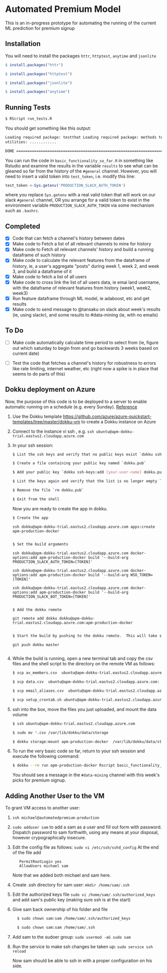 # Automated Premium Model

This is an in-progress prototype for automating the running of the current ML
prediction for premium signup

## Installation

You will need to install the packages `httr`, `httptest`, `anytime` and `jsonlite`

```r
$ install.packages("httr")

$ install.packages("httptest")

$ install.packages("jsonlite")

$ install.packages("anytime")
```

## Running Tests

```sh
$ RScript run_tests.R
```

You should get something like this output:

```sh
Loading required package: testthat Loading required package: methods testing
utilities: ............

DONE ===========================================================================
```

You can run the code in `basic_functionality_so_far.R` in something like Rstudio
and examine the results in the variable `results` to see what can be gleaned so
far from the history of the `#general` channel. However, you will need to insert a
valid token into `test_token`, i.e. modify this line:

```r
test_token <-Sys.getenv('PRODUCTION_SLACK_AUTH_TOKEN')
```

where you replace `Sys.getenv` with a real valid token that will work on our slack
`#general` channel, OR you arrange for a valid token to exist in the
environment variable `PRODUCTION_SLACK_AUTH_TOKEN` via some mechanism such as
`.bashrc`.

## Completed

 - [x] Code that can fetch a channel's history between dates
 - [x] Make code to Fetch a list of all relevant channels to mine for history
 - [x] Make code to Fetch all relevant channels' history and build a running dataframe of such
history
 - [x] Make code to calculate the relevant features from the dataframe
of history, ie, a user's aggregate "posts" during week 1, week 2, and week 3,
and build a dataframe of it
 - [x] Make code to fetch a list of all users
 - [x] Make code to cross link the list of all users data, ie emai land username, with
the dataframe of relevant features from history (week1, week2, week3)
 - [x] Run feature dataframe through ML model, ie adaboost, etc and get results
 - [x] Make code to send message to @tansaku on slack about week's results (ie,
     using slackr), and some results to \#data-mining (ie, with no emails)

## To Do

- [ ] Make code automatically calculate time period to select from (ie, figure out
    which saturday to begin from and go backwards 3 weeks based on current date)


- [ ] Test the code that fetches a channel's history for robustness to errors like
    rate limiting, internet weather, etc (right now a spike is in place that
    seems to do parts of this)

## Dokku deployment on Azure
Now, the purpose of this code is to be deployed to a server to enable automatic
running on a schedule (e.g. every Sunday).  [Reference](https://www.digitalocean.com/community/tutorials/how-to-install-r-on-ubuntu-16-04-2)

1. Use the Dokku template https://github.com/azure/azure-quickstart-templates/tree/master/dokku-vm to create a Dokku instance on Azure

2. Connect to the instance vi ssh , e.g. `ssh ubuntu@apm-dokku-trial.eastus2.cloudapp.azure.com`

3. In your ssh session:

    ```sh
    $ List the ssh keys and verify that no public keys exist `dokku ssh-keys:list`

    $ Create a file containing your public key named `dokku.pub`

    $ Add your public key `dokku ssh-keys:add [your-user-name] dokku.pub`

    $ List the keys again and verify that the list is no longer empty `dokku ssh-keys:list`

    $ Remove the file `rm dokku.pub`

    $ Exit from the shell
    ```

    Now you are ready to create the app in dokku.

    ```sh
    $ Create the app
    ```
       ssh dokku@apm-dokku-trial.eastus2.cloudapp.azure.com apps:create apm-production-docker
    ```sh

    $ Set the build arguments
    ```
       ssh dokku@apm-dokku-trial.eastus2.cloudapp.azure.com docker-options:add apm-production-docker build '--build-arg PRODUCTION_SLACK_AUTH_TOKEN=[TOKEN]'

       ssh dokku@apm-dokku-trial.eastus2.cloudapp.azure.com docker-options:add apm-production-docker build '--build-arg WSO_TOKEN=[TOKEN]'

       ssh dokku@apm-dokku-trial.eastus2.cloudapp.azure.com docker-options:add apm-production-docker build '--build-arg PRODUCTION_SLACK_BOT_TOKEN=[TOKEN]'
    ```sh

    $ Add the dokku remote
    ```
       git remote add dokku dokku@apm-dokku-trial.eastus2.cloudapp.azure.com:apm-production-docker
    ```sh

    $ Start the build by pushing to the dokku remote.  This will take some time.
    ```
       git push dokku master
    ```sh

4.  While the build is running, open a new terminal tab and copy the csv files and the shell script to the directory on the remote VM as follows:

    ```sh
    $ scp av_members.csv  ubuntu@apm-dokku-trial.eastus2.cloudapp.azure.com:

    $ scp data.csv  ubuntu@apm-dokku-trial.eastus2.cloudapp.azure.com:

    $ scp email_aliases.csv  ubuntu@apm-dokku-trial.eastus2.cloudapp.azure.com:

    $ scp setup_crontab.sh ubuntu@apm-dokku-trial.eastus2.cloudapp.azure.com:
    ```

5. ssh into the box, move the files you just uploaded, and mount the data volume
    ```sh
    $ ssh ubuntu@apm-dokku-trial.eastus2.cloudapp.azure.com

    $ sudo mv *.csv /var/lib/dokku/data/storage

    $ dokku storage:mount apm-production-docker  /var/lib/dokku/data/storage:/app/data
    ```

6. To run the very basic code so far, return to your ssh session and execute the following command:

   ```sh
   $ dokku --rm run apm-production-docker Rscript basic_functionality_so_far.R
   ```
   You should see a message in the `#data-mining` channel with this week's picks for premium signup.

## Adding Another User to the VM

To grant VM access to another user:

1. `ssh michael@automatedpremium-production`

2. `sudo adduser sam` to add a sam as a user and fill out form with password. Dispatch password to sam forthwith, using any means at your disposal, however crypographically insecure.

3. Edit the config file as follows: `sudo vi /etc/ssh/sshd_config`
    At the end of the file add

   ```
      PermitRootLogin yes
      AllowUsers michael sam
   ```

     Note that we added both michael and sam here.

4. Create .ssh directory for sam user: `mkdir /home/sam/.ssh`
5. Edit the authorized keys file `sudo vi /home/sam/.ssh/authorized_keys` and add sam's public key (making sure ssh is at the start)
6. Give sam back ownership of his folder and file

   ```sh
     $ sudo chown sam:sam /home/sam/.ssh/authorized_keys

     $ sudo chown sam:sam /home/sam/.ssh
   ```

7. Add sam to the sudoer group: `sudo usermod -aG sudo sam`
8. Run the service to make ssh changes be taken up: `sudo service ssh reload`

    Now sam should be able to ssh in with a proper configuration on his side.
